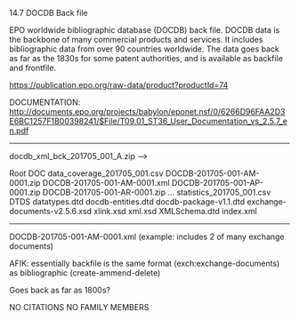 14.7 DOCDB Back file

EPO worldwide bibliographic database (DOCDB) back file. DOCDB data is the backbone of many commercial products and services. It includes bibliographic data from over 90 countries worldwide. The data goes back as far as the 1830s for some patent authorities, and is available as backfile and frontfile.

https://publication.epo.org/raw-data/product?productId=74

DOCUMENTATION: http://documents.epo.org/projects/babylon/eponet.nsf/0/6266D96FAA2D3E6BC1257F1B00398241/$File/T09.01_ST36_User_Documentation_vs_2.5.7_en.pdf

----

docdb_xml_bck_201705_001_A.zip -->

Root
  DOC
    data_coverage_201705_001.csv
    DOCDB-201705-001-AM-0001.zip
      DOCDB-201705-001-AM-0001.xml
    DOCDB-201705-001-AP-0001.zip
    DOCDB-201705-001-AR-0001.zip
    ...
    statistics_201705_001.csv
  DTDS
    datatypes.dtd
    docdb-entities.dtd
    docdb-package-v1.1.dtd
    exchange-documents-v2.5.6.xsd
    xlink.xsd
    xml.xsd
    XMLSchema.dtd
  index.xml

----

DOCDB-201705-001-AM-0001.xml (example: includes 2 of many exchange documents)

AFIK: essentially backfile is the same format (exch:exchange-documents) as bibliographic (create-ammend-delete)

Goes back as far as 1800s?

NO CITATIONS
NO FAMILY MEMBERS